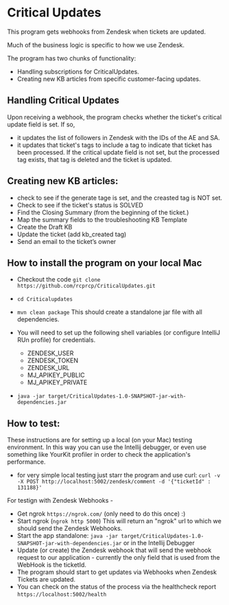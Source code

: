 # Critical Updates

This program gets webhooks from Zendesk when tickets are updated.

Much of the business logic is specific to how we use Zendesk. 

The program has two chunks of functionality: 
* Handling subscriptions for CriticalUpdates.
* Creating new KB articles from specific customer-facing updates.

## Handling Critical Updates
Upon receiving a webhook, the program checks whether the ticket's critical update field is set.
If so, 
* it updates the list of followers in Zendesk with the IDs of the AE and SA.
* it updates that ticket's tags to include a tag to indicate that ticket has been processed.
If the critical update field is not set, but the processed tag exists, that tag is deleted and the ticket is updated.

## Creating new KB articles: 
* check to see if the generate tage is set, and the creasted tag is NOT set. 
* Check to see if the ticket's status is SOLVED 
* Find the Closing Summary (from the beginning of the ticket.)
* Map the summary fields to the troubleshooting KB Template
* Create the Draft KB
* Update the ticket (add kb_created tag)
* Send an email to the ticket’s owner

## How to install the program on your local Mac
* Checkout the code `git clone https://github.com/rcprcp/CriticalUpdates.git`
* `cd Criticalupdates`
* `mvn clean package`  This should create a standalone jar file with all dependencies.
* You will need to set up the following shell variables (or configure IntelliJ RUn profile) for credentials.
  * ZENDESK_USER
  * ZENDESK_TOKEN
  * ZENDESK_URL
  * MJ_APIKEY_PUBLIC
  * MJ_APIKEY_PRIVATE
  
* `java -jar target/CriticalUpdates-1.0-SNAPSHOT-jar-with-dependencies.jar`

## How to test:
These instructions are for setting up a local (on your Mac) testing environment.
In this way you can use the Intellij debugger, or even use something like YourKit profiler
in order to check the application's performance. 

* for very simple local testing just starr the program and use curl: 
`curl -v -X POST http://localhost:5002/zendesk/comment -d '{"ticketId" : 131188}'`

For testign with Zendesk Webhooks - 
* Get ngrok `https://ngrok.com/` (only need to do this once) :)
* Start ngrok (`ngrok http 5000`) This will return an "ngrok" url to which we should send the Zendesk Webhooks.
* Start the app standalone: `java -jar target/CriticalUpdates-1.0-SNAPSHOT-jar-with-dependencies.jar` or in the Intellij Debugger 
* Update (or create) the Zendesk webhook that will send the webhook request to our application - currently the only field that is used from the WebHook is the ticketId.
* The program should start to get updates via Webhooks when Zendesk Tickets are updated.
* You can check on the status of the process via the healthcheck report `https://localhost:5002/health`